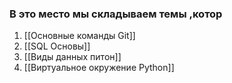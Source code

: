 
### В это место мы складываем темы ,котор


1. [[Основные команды Git]]
2. [[SQL Основы]]
3. [[Виды данных питон]]
4. [[Виртуальное окружение Python]]